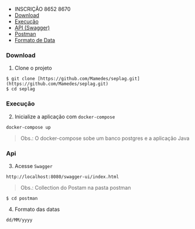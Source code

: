   - INSCRIÇÃO 8652 8670
- [Download](#download)
- [Execução](#execução)
- [API (Swagger)](#swagger)
- [Postman](#postman)
- [Formato de Data](#formato-de-data)
### Download

1. Clone o projeto

```shellscript
$ git clone [https://github.com/Mamedes/seplag.git](https://github.com/Mamedes/seplag.git)
$ cd seplag
```

### Execução

2. Inicialize a aplicação com `docker-compose`

```shellscript
docker-compose up
```
> Obs.: O docker-compose sobe um banco postgres e a aplicação Java
### Api

3. Acesse  `Swagger `

```shellscript
http://localhost:8080/swagger-ui/index.html
```
> Obs.: Collection do Postam na pasta postman
```shellscript
$ cd postman
```

4. Formato das datas  
```shellscript
dd/MM/yyyy 
```

